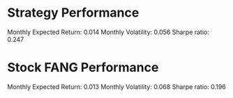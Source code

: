 # Strategy Performance
Monthly Expected Return: 0.014
Monthly Volatility: 0.056
Sharpe ratio: 0.247
# Stock FANG Performance
Monthly Expected Return: 0.013
Monthly Volatility: 0.068
Sharpe ratio: 0.196
